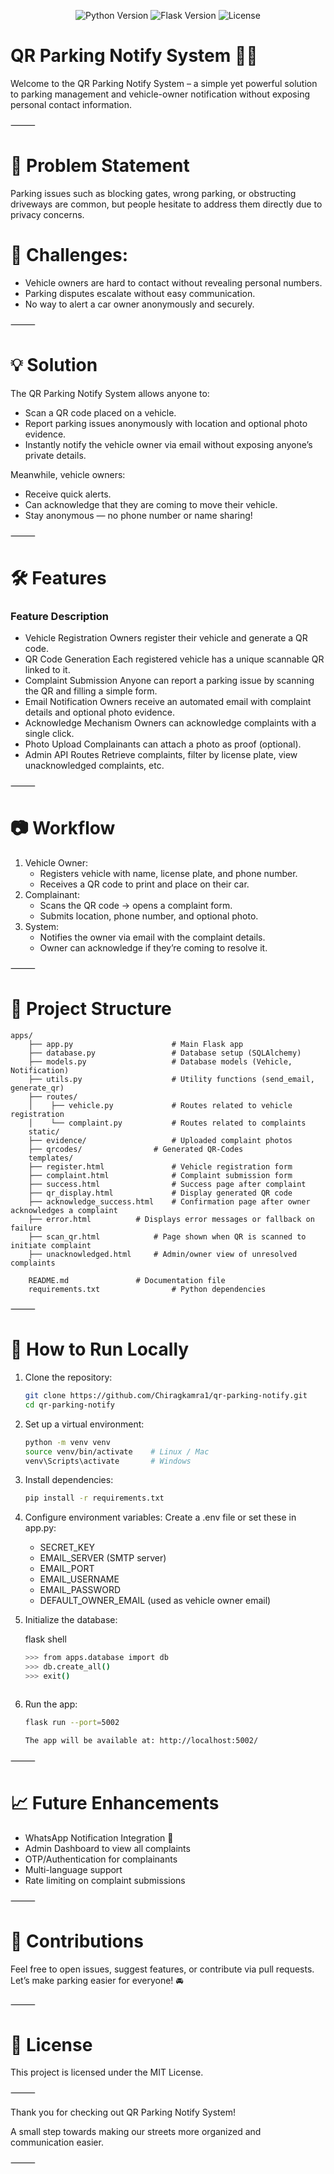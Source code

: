 <p align="center">
  <img src="https://img.shields.io/badge/Python-3.10+-blue.svg" alt="Python Version">
  <img src="https://img.shields.io/badge/Flask-2.3+-green.svg" alt="Flask Version">
  <img src="https://img.shields.io/badge/License-MIT-lightgrey.svg" alt="License">
</p>

# QR Parking Notify System 🚗🔔

Welcome to the QR Parking Notify System – a simple yet powerful solution to parking management and vehicle-owner notification without exposing personal contact information.

⸻

# 🚗 Problem Statement

Parking issues such as blocking gates, wrong parking, or obstructing driveways are common, but people hesitate to address them directly due to privacy concerns.

# 🔵 Challenges:

-   Vehicle owners are hard to contact without revealing personal numbers.
-   Parking disputes escalate without easy communication.
-   No way to alert a car owner anonymously and securely.

⸻

# 💡 Solution

The QR Parking Notify System allows anyone to:
-   Scan a QR code placed on a vehicle.
-   Report parking issues anonymously with location and optional photo evidence.
-   Instantly notify the vehicle owner via email without exposing anyone’s private details.

Meanwhile, vehicle owners:
-   Receive quick alerts.
-   Can acknowledge that they are coming to move their vehicle.
-   Stay anonymous — no phone number or name sharing!

⸻

# 🛠️ Features

### Feature	Description
-   Vehicle Registration	Owners register their vehicle and generate a QR code.
-   QR Code Generation	Each registered vehicle has a unique scannable QR linked to it.
-   Complaint Submission	Anyone can report a parking issue by scanning the QR and filling a simple form.
-   Email Notification	Owners receive an automated email with complaint details and optional photo evidence.
-   Acknowledge Mechanism	Owners can acknowledge complaints with a single click.
-   Photo Upload	Complainants can attach a photo as proof (optional).
-   Admin API Routes	Retrieve complaints, filter by license plate, view unacknowledged complaints, etc.



⸻

# 📷 Workflow
1.	Vehicle Owner:
	-   Registers vehicle with name, license plate, and phone number.
	-   Receives a QR code to print and place on their car.
2.	Complainant:
	-   Scans the QR code → opens a complaint form.
	-   Submits location, phone number, and optional photo.
3.	System:
	-   Notifies the owner via email with the complaint details.
	-   Owner can acknowledge if they’re coming to resolve it.

⸻

# 🧩 Project Structure

	apps/
		├── app.py             			# Main Flask app
		├── database.py       			# Database setup (SQLAlchemy)
		├── models.py          			# Database models (Vehicle, Notification)
		├── utils.py           			# Utility functions (send_email, generate_qr)
		├── routes/
		│    ├── vehicle.py    			# Routes related to vehicle registration
		│    └── complaint.py  			# Routes related to complaints
		static/
		├── evidence/          			# Uploaded complaint photos
		├── qrcodes/		   		# Generated QR-Codes
		templates/
		├── register.html      			# Vehicle registration form
		├── complaint.html     			# Complaint submission form
		├── success.html       			# Success page after complaint
		├── qr_display.html    			# Display generated QR code
		├──	acknowledge_success.html	# Confirmation page after owner acknowledges a complaint
		├──	error.html			# Displays error messages or fallback on failure
		├──	scan_qr.html			# Page shown when QR is scanned to initiate complaint
		├──	unacknowledged.html		# Admin/owner view of unresolved complaints

		README.md				# Documentation file
		requirements.txt		        # Python dependencies



⸻

# 🚀 How to Run Locally
1.	Clone the repository:
	```bash
	git clone https://github.com/Chiragkamra1/qr-parking-notify.git
	cd qr-parking-notify


2.	Set up a virtual environment:
    ```bash
	python -m venv venv
	source venv/bin/activate    # Linux / Mac
	venv\Scripts\activate       # Windows


3.	Install dependencies:
	```bash
	pip install -r requirements.txt


4.	Configure environment variables:
	Create a .env file or set these in app.py:
	-	SECRET_KEY
	-	EMAIL_SERVER (SMTP server)
	-	EMAIL_PORT
	-	EMAIL_USERNAME
	-	EMAIL_PASSWORD
	-	DEFAULT_OWNER_EMAIL (used as vehicle owner email)

6.	Initialize the database:

	flask shell
	```bash
	>>> from apps.database import db
	>>> db.create_all()
	>>> exit()



8.	Run the app:
	```bash
	flask run --port=5002

	The app will be available at: http://localhost:5002/

⸻

# 📈 Future Enhancements

-	WhatsApp Notification Integration 📱
-	Admin Dashboard to view all complaints
-	OTP/Authentication for complainants
-	Multi-language support
-   Rate limiting on complaint submissions

⸻

# 🤝 Contributions

Feel free to open issues, suggest features, or contribute via pull requests.
Let’s make parking easier for everyone! 🚘

⸻

# 📜 License

This project is licensed under the MIT License.

⸻

Thank you for checking out QR Parking Notify System!

A small step towards making our streets more organized and communication easier.

⸻
